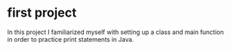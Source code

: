 # first project

In this project I familiarized myself with setting up a class and main function in order to practice print statements in Java.
